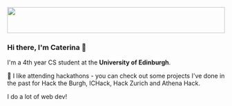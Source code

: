 <img src="https://images.squarespace-cdn.com/content/v1/5ad2754d75f9eeb22cb26028/1566715705847-O82KZ2V95UQCVKXQWZ0A/light+pink+banner-03.jpg?format=2500w" height="60px" width="100%"/>

### Hi there, I'm Caterina 👋

I'm a 4th year CS student at the **University of Edinburgh**.

🌱 I like attending hackathons - you can check out some projects I've done in the past for Hack the Burgh, ICHack, Hack Zurich and Athena Hack.

I do a lot of web dev!

